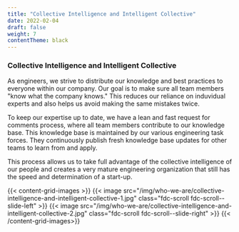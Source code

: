 ```yaml
---
title: "Collective Intelligence and Intelligent Collective"
date: 2022-02-04
draft: false
weight: 7
contentTheme: black
---
```


### Collective Intelligence and Intelligent Collective

As engineers, we strive to distribute our knowledge and best practices to everyone within our company. Our goal is to make sure all team members "know what the company knows." This reduces our reliance on induvidual experts and also helps us avoid making the same mistakes twice.

To keep our expertise up to date, we have a lean and fast request for comments process, where all team members contribute to our knowledge base. This knowledge base is maintained by our various engineering task forces. They continuously publish fresh knowledge base updates for other teams to learn from and apply.

This process allows us to take full advantage of the collective intelligence of our people and creates a very mature engineering organization that still has the speed and determination of a start-up.

{{< content-grid-images >}}
  {{< image src="/img/who-we-are/collective-intelligence-and-intelligent-collective-1.jpg" class="fdc-scroll fdc-scroll--slide-left" >}}
  {{< image src="/img/who-we-are/collective-intelligence-and-intelligent-collective-2.jpg" class="fdc-scroll fdc-scroll--slide-right" >}}
{{< /content-grid-images>}}
